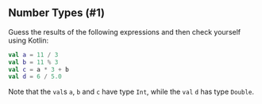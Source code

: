 ## Number Types (#1)

Guess the results of the following expressions and then check yourself using
Kotlin:

```kotlin
val a = 11 / 3
val b = 11 % 3
val c = a * 3 + b
val d = 6 / 5.0
```

Note that the `val`s `a`, `b` and `c` have type `Int`, while the `val`
`d` has type `Double`.

